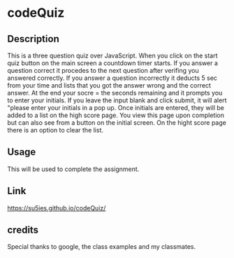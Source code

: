 # codeQuiz

## Description

This is a three question quiz over JavaScript. When you click on the start quiz button on the main screen a countdown timer starts. If you answer a question correct it procedes to the next question after verifing you answered correctly. If you answer a question incorrectly it deducts 5 sec from your time and lists that you got the answer wrong and the correct answer. At the end your socre = the seconds remaining and it prompts you to enter your initials. If you leave the input blank and click submit, it will alert "please enter your initials in a pop up. Once initials are entered, they will be added to a list on the high score page. You view this page upon completion but can also see from a button on the initial screen. On the hight score page there is an option to clear the list. 

## Usage

This will be used to complete the assignment. 

## Link

https://su5ies.github.io/codeQuiz/

## credits

Special thanks to google, the class examples and my classmates. 



